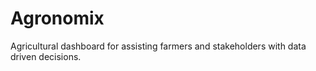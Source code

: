 # Agronomix
Agricultural dashboard for assisting farmers and stakeholders with data driven decisions.
